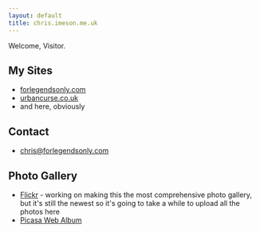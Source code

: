 ```yaml
---
layout: default
title: chris.imeson.me.uk
---
```


Welcome, Visitor.

## My Sites

* [forlegendsonly.com][1]
* [urbancurse.co.uk][2]
* and here, obviously

[1]: http://www.forlegendsonly.com/ "For Legends Only"
[2]: http://www.urbancurse.co.uk/ "Urban Curse Quake Clan"


## Contact

* <chris@forlegendsonly.com>


## Photo Gallery

* [Flickr][3] - working on making this the most comprehensive photo gallery, but it's still the newest so it's going to take a while to upload all the photos here
* [Picasa Web Album][4]

[3]: http://www.flickr.com/photos/25017787@N04/sets/
[4]: http://picasaweb.google.co.uk/cimeson
